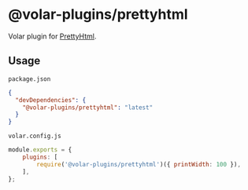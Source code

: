 # @volar-plugins/prettyhtml

Volar plugin for [PrettyHtml](https://prettyhtml.netlify.app/).

## Usage

`package.json`

```json
{
  "devDependencies": {
    "@volar-plugins/prettyhtml": "latest"
  }
}
```

`volar.config.js`

```js
module.exports = {
	plugins: [
		require('@volar-plugins/prettyhtml')({ printWidth: 100 }),
	],
};
```

